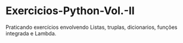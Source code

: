 # Exercicios-Python-Vol.-II
Praticando exercícios envolvendo Listas, truplas, dicionarios, funções integrada e Lambda. 
